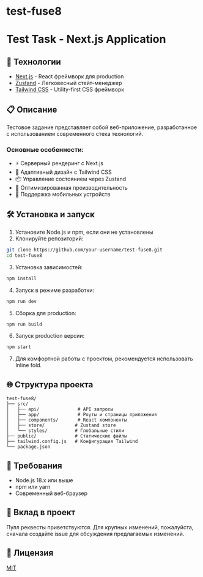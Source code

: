 # test-fuse8

# Test Task - Next.js Application

## 🚀 Технологии

- [Next.js](https://nextjs.org/) - React фреймворк для production
- [Zustand](https://github.com/pmndrs/zustand) - Легковесный стейт-менеджер
- [Tailwind CSS](https://tailwindcss.com/) - Utility-first CSS фреймворк

## 📋 Описание

Тестовое задание представляет собой веб-приложение, разработанное с использованием современного стека технологий.

### Основные особенности:

- ⚡ Серверный рендеринг с Next.js
- 🎨 Адаптивный дизайн с Tailwind CSS
- 📦 Управление состоянием через Zustand
- 🔄 Оптимизированная производительность
- 📱 Поддержка мобильных устройств

## 🛠 Установка и запуск

1. Установите Node.js и npm, если они не установлены
2. Клонируйте репозиторий:
```bash
git clone https://github.com/your-username/test-fuse8.git
cd test-fuse8
```
3. Установка зависимостей:
```bash
npm install
```
4. Запуск в режиме разработки:
```bash
npm run dev
```
5. Сборка для production:
```bash
npm run build
```
6. Запуск production версии:
```bash
npm start
```
7. Для комфортной работы с проектом, рекомендуется использовать Inline fold.

## 🌐 Структура проекта

```
test-fuse8/
├── src/
│   ├── api/              # API запросы
│   ├── app/              # Роуты и страницы приложения
│   ├── components/       # React компоненты
│   ├── store/           # Zustand store
│   └── styles/          # Глобальные стили
├── public/              # Статические файлы
├── tailwind.config.js   # Конфигурация Tailwind
└── package.json
```

## 📝 Требования

- Node.js 18.x или выше
- npm или yarn
- Современный веб-браузер

## 🤝 Вклад в проект

Пулл реквесты приветствуются. Для крупных изменений, пожалуйста, сначала создайте issue для обсуждения предлагаемых изменений.

## 📄 Лицензия

[MIT](LICENSE)